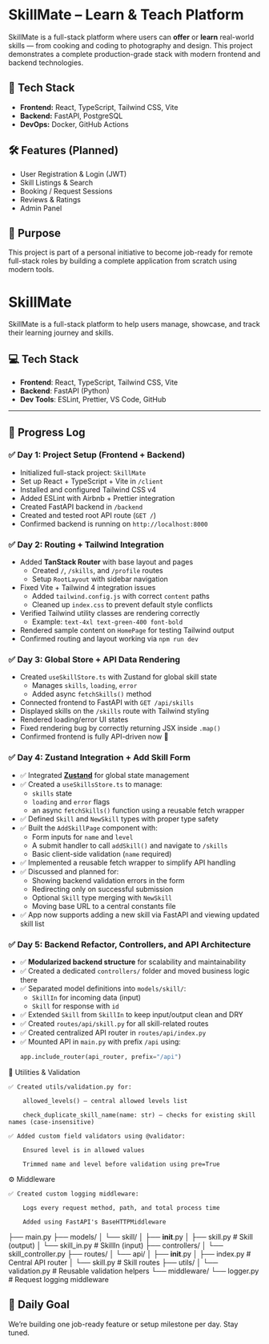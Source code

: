 # SkillMate – Learn & Teach Platform

SkillMate is a full-stack platform where users can **offer** or **learn** real-world skills — from cooking and coding to photography and design. This project demonstrates a complete production-grade stack with modern frontend and backend technologies.

## 🔧 Tech Stack

- **Frontend:** React, TypeScript, Tailwind CSS, Vite
- **Backend:** FastAPI, PostgreSQL
- **DevOps:** Docker, GitHub Actions

## 🛠️ Features (Planned)

- User Registration & Login (JWT)
- Skill Listings & Search
- Booking / Request Sessions
- Reviews & Ratings
- Admin Panel

## 🎯 Purpose

This project is part of a personal initiative to become job-ready for remote full-stack roles by building a complete application from scratch using modern tools.

# SkillMate

SkillMate is a full-stack platform to help users manage, showcase, and track their learning journey and skills.

## 💻 Tech Stack

- **Frontend**: React, TypeScript, Tailwind CSS, Vite
- **Backend**: FastAPI (Python)
- **Dev Tools**: ESLint, Prettier, VS Code, GitHub

---

## 🚀 Progress Log

### ✅ Day 1: Project Setup (Frontend + Backend)

- Initialized full-stack project: `SkillMate`
- Set up React + TypeScript + Vite in `/client`
- Installed and configured Tailwind CSS v4
- Added ESLint with Airbnb + Prettier integration
- Created FastAPI backend in `/backend`
- Created and tested root API route (`GET /`)
- Confirmed backend is running on `http://localhost:8000`

### ✅ Day 2: Routing + Tailwind Integration

- Added **TanStack Router** with base layout and pages
  - Created `/`, `/skills`, and `/profile` routes
  - Setup `RootLayout` with sidebar navigation
- Fixed Vite + Tailwind 4 integration issues
  - Added `tailwind.config.js` with correct `content` paths
  - Cleaned up `index.css` to prevent default style conflicts
- Verified Tailwind utility classes are rendering correctly
  - Example: `text-4xl text-green-400 font-bold`
- Rendered sample content on `HomePage` for testing Tailwind output
- Confirmed routing and layout working via `npm run dev`

### ✅ Day 3: Global Store + API Data Rendering

- Created `useSkillStore.ts` with Zustand for global skill state
  - Manages `skills`, `loading`, `error`
  - Added async `fetchSkills()` method
- Connected frontend to FastAPI with `GET /api/skills`
- Displayed skills on the `/skills` route with Tailwind styling
- Rendered loading/error UI states
- Fixed rendering bug by correctly returning JSX inside `.map()`
- Confirmed frontend is fully API-driven now 🚀

### ✅ Day 4: Zustand Integration + Add Skill Form

- ✅ Integrated [**Zustand**](https://github.com/pmndrs/zustand) for global state management
- ✅ Created a `useSkillsStore.ts` to manage:
  - `skills` state
  - `loading` and `error` flags
  - an async `fetchSkills()` function using a reusable fetch wrapper
- ✅ Defined `Skill` and `NewSkill` types with proper type safety
- ✅ Built the `AddSkillPage` component with:
  - Form inputs for `name` and `level`
  - A submit handler to call `addSkill()` and navigate to `/skills`
  - Basic client-side validation (`name` required)
- ✅ Implemented a reusable fetch wrapper to simplify API handling
- ✅ Discussed and planned for:
  - Showing backend validation errors in the form
  - Redirecting only on successful submission
  - Optional `Skill` type merging with `NewSkill`
  - Moving base URL to a central constants file
- ✅ App now supports adding a new skill via FastAPI and viewing updated skill list

### ✅ Day 5: Backend Refactor, Controllers, and API Architecture

- ✅ **Modularized backend structure** for scalability and maintainability
- ✅ Created a dedicated `controllers/` folder and moved business logic there
- ✅ Separated model definitions into `models/skill/`:
  - `SkillIn` for incoming data (input)
  - `Skill` for response with `id`
- ✅ Extended `Skill` from `SkillIn` to keep input/output clean and DRY
- ✅ Created `routes/api/skill.py` for all skill-related routes
- ✅ Created centralized API router in `routes/api/index.py`
- ✅ Mounted API in `main.py` with prefix `/api` using:
  ```python
  app.include_router(api_router, prefix="/api")
🔧 Utilities & Validation

    ✅ Created utils/validation.py for:

        allowed_levels() — central allowed levels list

        check_duplicate_skill_name(name: str) — checks for existing skill names (case-insensitive)

    ✅ Added custom field validators using @validator:

        Ensured level is in allowed values

        Trimmed name and level before validation using pre=True

⚙️ Middleware

    ✅ Created custom logging middleware:

        Logs every request method, path, and total process time

        Added using FastAPI's BaseHTTPMiddleware

        
├── main.py
├── models/
│   └── skill/
│       ├── __init__.py
│       ├── skill.py      # Skill (output)
│       └── skill_in.py   # SkillIn (input)
├── controllers/
│   └── skill_controller.py
├── routes/
│   └── api/
│       ├── __init__.py
│       ├── index.py      # Central API router
│       └── skill.py      # Skill routes
├── utils/
│   └── validation.py     # Reusable validation helpers
└── middleware/
    └── logger.py         # Request logging middleware


## 📅 Daily Goal

We’re building one job-ready feature or setup milestone per day. Stay tuned.
